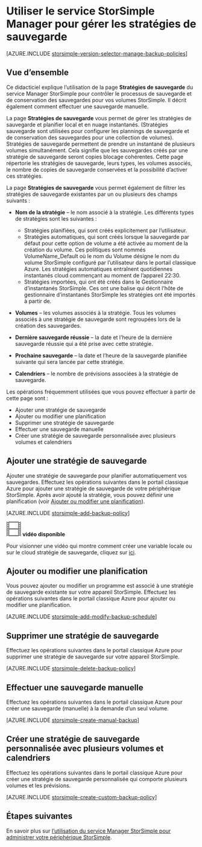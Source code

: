 <properties 
   pageTitle="Gérer vos stratégies de sauvegarde StorSimple | Microsoft Azure"
   description="Explique comment vous pouvez utiliser le service Manager StorSimple pour créer et gérer des sauvegardes manuelles, plannings de sauvegarde et la rétention de sauvegarde."
   services="storsimple"
   documentationCenter="NA"
   authors="SharS"
   manager="carmonm"
   editor=""/>
<tags 
   ms.service="storsimple"
   ms.devlang="NA"
   ms.topic="article"
   ms.tgt_pltfrm="NA"
   ms.workload="TBD"
   ms.date="05/10/2016"
   ms.author="v-sharos"/>

# <a name="use-the-storsimple-manager-service-to-manage-backup-policies"></a>Utiliser le service StorSimple Manager pour gérer les stratégies de sauvegarde

[AZURE.INCLUDE [storsimple-version-selector-manage-backup-policies](../../includes/storsimple-version-selector-manage-backup-policies.md)]

## <a name="overview"></a>Vue d’ensemble

Ce didacticiel explique l’utilisation de la page **Stratégies de sauvegarde** du service Manager StorSimple pour contrôler le processus de sauvegarde et de conservation des sauvegardes pour vos volumes StorSimple. Il décrit également comment effectuer une sauvegarde manuelle.

La page **Stratégies de sauvegarde** vous permet de gérer les stratégies de sauvegarde et planifier local et en nuage instantanés. (Stratégies sauvegarde sont utilisées pour configurer les plannings de sauvegarde et de conservation des sauvegardes pour une collection de volumes). Stratégies de sauvegarde permettent de prendre un instantané de plusieurs volumes simultanément. Cela signifie que les sauvegardes créés par une stratégie de sauvegarde seront copies blocage cohérentes. Cette page répertorie les stratégies de sauvegarde, leurs types, les volumes associés, le nombre de copies de sauvegarde conservées et la possibilité d’activer ces stratégies.

La page **Stratégies de sauvegarde** vous permet également de filtrer les stratégies de sauvegarde existantes par un ou plusieurs des champs suivants :

- **Nom de la stratégie** – le nom associé à la stratégie. Les différents types de stratégies sont les suivantes :

   - Stratégies planifiées, qui sont créés explicitement par l’utilisateur.
   - Stratégies automatiques, qui sont créés lorsque la sauvegarde par défaut pour cette option de volume a été activée au moment de la création du volume. Ces politiques sont nommés VolumeName_Default où le nom du Volume désigne le nom du volume StorSimple configuré par l’utilisateur dans le portail classique Azure. Les stratégies automatiques entraînent quotidiennes instantanés cloud commençant au moment de l’appareil 22:30.
   - Stratégies importées, qui ont été créés dans le Gestionnaire d’instantanés StorSimple. Ces ont une balise qui décrit l’hôte de gestionnaire d’instantanés StorSimple les stratégies ont été importés à partir de.

- **Volumes** – les volumes associés à la stratégie. Tous les volumes associés à une stratégie de sauvegarde sont regroupées lors de la création des sauvegardes.

- **Dernière sauvegarde réussie** – la date et l’heure de la dernière sauvegarde réussie qui a été prise avec cette stratégie.

- **Prochaine sauvegarde** – la date et l’heure de la sauvegarde planifiée suivante qui sera lancée par cette stratégie.

- **Calendriers** – le nombre de prévisions associées à la stratégie de sauvegarde.

Les opérations fréquemment utilisées que vous pouvez effectuer à partir de cette page sont :

- Ajouter une stratégie de sauvegarde 
- Ajouter ou modifier une planification 
- Supprimer une stratégie de sauvegarde 
- Effectuer une sauvegarde manuelle 
- Créer une stratégie de sauvegarde personnalisée avec plusieurs volumes et calendriers 

## <a name="add-a-backup-policy"></a>Ajouter une stratégie de sauvegarde

Ajouter une stratégie de sauvegarde pour planifier automatiquement vos sauvegardes. Effectuez les opérations suivantes dans le portail classique Azure pour ajouter une stratégie de sauvegarde de votre périphérique StorSimple. Après avoir ajouté la stratégie, vous pouvez définir une planification (voir [Ajouter ou modifier une planification](#add-or-modify-a-schedule)).

[AZURE.INCLUDE [storsimple-add-backup-policy](../../includes/storsimple-add-backup-policy.md)]

![Vidéo disponible](./media/storsimple-manage-backup-policies/Video_icon.png) **vidéo disponible**

Pour visionner une vidéo qui montre comment créer une variable locale ou sur le cloud stratégie de sauvegarde, cliquez sur [ici](https://azure.microsoft.com/documentation/videos/create-storsimple-backup-policies/).


## <a name="add-or-modify-a-schedule"></a>Ajouter ou modifier une planification

Vous pouvez ajouter ou modifier un programme est associé à une stratégie de sauvegarde existante sur votre appareil StorSimple. Effectuez les opérations suivantes dans le portail classique Azure pour ajouter ou modifier une planification.

[AZURE.INCLUDE [storsimple-add-modify-backup-schedule](../../includes/storsimple-add-modify-backup-schedule.md)]

## <a name="delete-a-backup-policy"></a>Supprimer une stratégie de sauvegarde

Effectuez les opérations suivantes dans le portail classique Azure pour supprimer une stratégie de sauvegarde sur votre appareil StorSimple.

[AZURE.INCLUDE [storsimple-delete-backup-policy](../../includes/storsimple-delete-backup-policy.md)]


## <a name="take-a-manual-backup"></a>Effectuer une sauvegarde manuelle

Effectuez les opérations suivantes dans le portail classique Azure pour créer une sauvegarde (manuelle) à la demande d’un seul volume.

[AZURE.INCLUDE [storsimple-create-manual-backup](../../includes/storsimple-create-manual-backup.md)]

## <a name="create-a-custom-backup-policy-with-multiple-volumes-and-schedules"></a>Créer une stratégie de sauvegarde personnalisée avec plusieurs volumes et calendriers

Effectuez les opérations suivantes dans le portail classique Azure pour créer une stratégie de sauvegarde personnalisée qui comporte plusieurs volumes et les prévisions.

[AZURE.INCLUDE [storsimple-create-custom-backup-policy](../../includes/storsimple-create-custom-backup-policy.md)]


## <a name="next-steps"></a>Étapes suivantes

En savoir plus sur [l’utilisation du service Manager StorSimple pour administrer votre périphérique StorSimple](storsimple-manager-service-administration.md).

